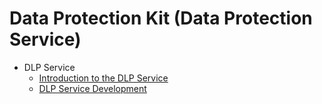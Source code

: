 # Data Protection Kit (Data Protection Service)

- DLP Service
  - [Introduction to the DLP Service](dlp-overview.md)
  <!--Del-->
  - [DLP Service Development](dlp-guidelines.md)
  <!--DelEnd-->
